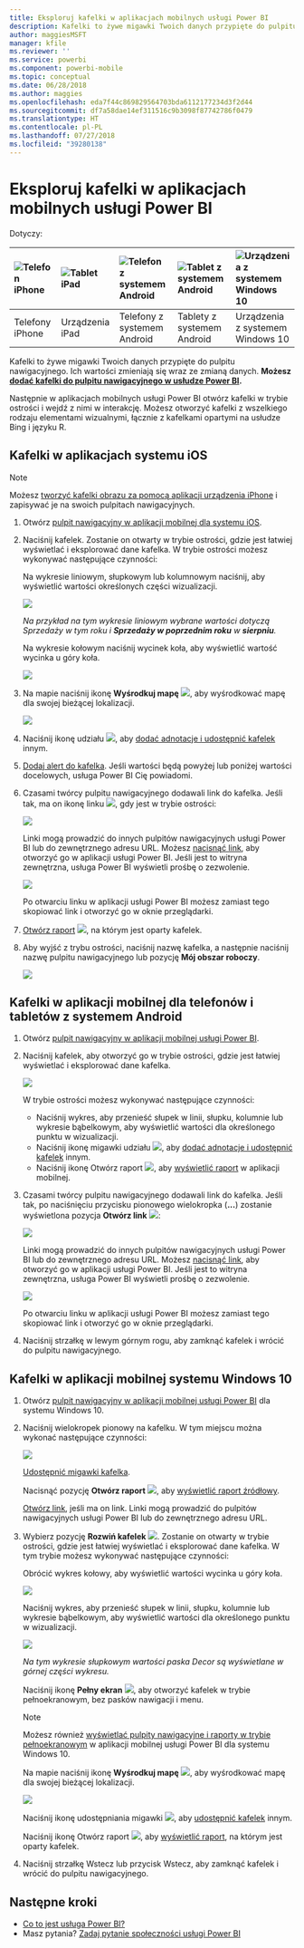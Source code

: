 ```yaml
---
title: Eksploruj kafelki w aplikacjach mobilnych usługi Power BI
description: Kafelki to żywe migawki Twoich danych przypięte do pulpitu nawigacyjnego. Dowiedz się o interakcjach z kafelkami w aplikacjach mobilnych usługi Power BI.
author: maggiesMSFT
manager: kfile
ms.reviewer: ''
ms.service: powerbi
ms.component: powerbi-mobile
ms.topic: conceptual
ms.date: 06/28/2018
ms.author: maggies
ms.openlocfilehash: eda7f44c869829564703bda6112177234d3f2d44
ms.sourcegitcommit: df7a58dae14ef311516c9b3098f87742786f0479
ms.translationtype: HT
ms.contentlocale: pl-PL
ms.lasthandoff: 07/27/2018
ms.locfileid: "39280138"
---
```

# <a name="explore-tiles-in-the-power-bi-mobile-apps"></a>Eksploruj kafelki w aplikacjach mobilnych usługi Power BI
Dotyczy:

| ![Telefon iPhone](media/mobile-tiles-in-the-mobile-apps/iphone-logo-50-px.png) | ![Tablet iPad](media/mobile-tiles-in-the-mobile-apps/ipad-logo-50-px.png) | ![Telefon z systemem Android](media/mobile-tiles-in-the-mobile-apps/android-phone-logo-50-px.png) | ![Tablet z systemem Android](media/mobile-tiles-in-the-mobile-apps/android-tablet-logo-50-px.png) | ![Urządzenia z systemem Windows 10](media/mobile-tiles-in-the-mobile-apps/win-10-logo-50-px.png) |
|:--- |:--- |:--- |:--- |:--- |
| Telefony iPhone |Urządzenia iPad |Telefony z systemem Android |Tablety z systemem Android |Urządzenia z systemem Windows 10 |

Kafelki to żywe migawki Twoich danych przypięte do pulpitu nawigacyjnego. Ich wartości zmieniają się wraz ze zmianą danych. **Możesz [dodać kafelki do pulpitu nawigacyjnego w usłudze Power BI](service-dashboard-tiles.md).** 

Następnie w aplikacjach mobilnych usługi Power BI otwórz kafelki w trybie ostrości i wejdź z nimi w interakcję. Możesz otworzyć kafelki z wszelkiego rodzaju elementami wizualnymi, łącznie z kafelkami opartymi na usłudze Bing i języku R.

## <a name="tiles-in-the-ios-apps"></a>Kafelki w aplikacjach systemu iOS
> [!NOTE]
> Możesz [tworzyć kafelki obrazu za pomocą aplikacji urządzenia iPhone](mobile-iphone-app-get-started.md) i zapisywać je na swoich pulpitach nawigacyjnych.
> 
> 

1. Otwórz [pulpit nawigacyjny w aplikacji mobilnej dla systemu iOS](mobile-apps-view-dashboard.md).
2. Naciśnij kafelek. Zostanie on otwarty w trybie ostrości, gdzie jest łatwiej wyświetlać i eksplorować dane kafelka. W trybie ostrości możesz wykonywać następujące czynności:
   
   Na wykresie liniowym, słupkowym lub kolumnowym naciśnij, aby wyświetlić wartości określonych części wizualizacji.
   
    ![](media/mobile-tiles-in-the-mobile-apps/power-bi-iphone-line-tile-values.png)
   
   <em>Na przykład na tym wykresie liniowym wybrane wartości dotyczą **Sprzedaży w tym roku</em>* i **Sprzedaży w poprzednim roku** w **sierpniu**.*  
   
   Na wykresie kołowym naciśnij wycinek koła, aby wyświetlić wartość wycinka u góry koła.  
   
   ![](media/mobile-tiles-in-the-mobile-apps/power-bi-ipad-tile-pie.png)
3. Na mapie naciśnij ikonę **Wyśrodkuj mapę** ![](media/mobile-tiles-in-the-mobile-apps/power-bi-center-map-icon.png), aby wyśrodkować mapę dla swojej bieżącej lokalizacji.
   
     ![](media/mobile-tiles-in-the-mobile-apps/power-bi-ipad-center-map.png)
4. Naciśnij ikonę udziału ![](media/mobile-tiles-in-the-mobile-apps/power-bi-iphone-share-icon.png), aby [dodać adnotacje i udostępnić kafelek](mobile-annotate-and-share-a-tile-from-the-mobile-apps.md) innym.
5. [Dodaj alert do kafelka](mobile-set-data-alerts-in-the-mobile-apps.md). Jeśli wartości będą powyżej lub poniżej wartości docelowych, usługa Power BI Cię powiadomi.
6. Czasami twórcy pulpitu nawigacyjnego dodawali link do kafelka. Jeśli tak, ma on ikonę linku ![](media/mobile-tiles-in-the-mobile-apps/power-bi-iphone-link-icon.png), gdy jest w trybie ostrości:
   
    ![](media/mobile-tiles-in-the-mobile-apps/power-bi-iphone-tile-link.png)
   
    Linki mogą prowadzić do innych pulpitów nawigacyjnych usługi Power BI lub do zewnętrznego adresu URL. Możesz [nacisnąć link](service-dashboard-edit-tile.md#hyperlink), aby otworzyć go w aplikacji usługi Power BI. Jeśli jest to witryna zewnętrzna, usługa Power BI wyświetli prośbę o zezwolenie.
   
    ![](media/mobile-tiles-in-the-mobile-apps/pbi_andr_openlinkmessage.png)
   
    Po otwarciu linku w aplikacji usługi Power BI możesz zamiast tego skopiować link i otworzyć go w oknie przeglądarki.
7. [Otwórz raport](mobile-reports-in-the-mobile-apps.md) ![](media/mobile-tiles-in-the-mobile-apps/power-bi-ipad-open-report-icon.png), na którym jest oparty kafelek.
8. Aby wyjść z trybu ostrości, naciśnij nazwę kafelka, a następnie naciśnij nazwę pulpitu nawigacyjnego lub pozycję **Mój obszar roboczy**.
   
    ![](media/mobile-tiles-in-the-mobile-apps/power-bi-ipad-tile-breadcrumb.png)

## <a name="tiles-in-the-mobile-app-for-android-phones-and-tablets"></a>Kafelki w aplikacji mobilnej dla telefonów i tabletów z systemem Android
1. Otwórz [pulpit nawigacyjny w aplikacji mobilnej usługi Power BI](mobile-apps-view-dashboard.md).
2. Naciśnij kafelek, aby otworzyć go w trybie ostrości, gdzie jest łatwiej wyświetlać i eksplorować dane kafelka.
   
   ![](media/mobile-tiles-in-the-mobile-apps/power-bi-android-tablet-tile.png)
   
    W trybie ostrości możesz wykonywać następujące czynności:
   
   * Naciśnij wykres, aby przenieść słupek w linii, słupku, kolumnie lub wykresie bąbelkowym, aby wyświetlić wartości dla określonego punktu w wizualizacji.  
   * Naciśnij ikonę migawki udziału ![](media/mobile-tiles-in-the-mobile-apps/pbi_andr_sharesnapicon.png), aby [dodać adnotacje i udostępnić kafelek](mobile-annotate-and-share-a-tile-from-the-mobile-apps.md) innym.
   * Naciśnij ikonę Otwórz raport ![](media/mobile-tiles-in-the-mobile-apps/power-bi-android-tablet-open-report-icon.png), aby [wyświetlić raport](mobile-reports-in-the-mobile-apps.md) w aplikacji mobilnej.
3. Czasami twórcy pulpitu nawigacyjnego dodawali link do kafelka. Jeśli tak, po naciśnięciu przycisku pionowego wielokropka (**...**) zostanie wyświetlona pozycja **Otwórz link** ![](media/mobile-tiles-in-the-mobile-apps/power-bi-iphone-link-icon.png):
   
    ![](media/mobile-tiles-in-the-mobile-apps/power-bi-android-tile-link.png)
   
    Linki mogą prowadzić do innych pulpitów nawigacyjnych usługi Power BI lub do zewnętrznego adresu URL. Możesz [nacisnąć link](service-dashboard-edit-tile.md#hyperlink), aby otworzyć go w aplikacji usługi Power BI. Jeśli jest to witryna zewnętrzna, usługa Power BI wyświetli prośbę o zezwolenie.
   
    ![](media/mobile-tiles-in-the-mobile-apps/pbi_andr_openlinkmessage.png)
   
    Po otwarciu linku w aplikacji usługi Power BI możesz zamiast tego skopiować link i otworzyć go w oknie przeglądarki.
4. Naciśnij strzałkę w lewym górnym rogu, aby zamknąć kafelek i wrócić do pulpitu nawigacyjnego.

## <a name="tiles-in-the-windows-10-mobile-app"></a>Kafelki w aplikacji mobilnej systemu Windows 10
1. Otwórz [pulpit nawigacyjny w aplikacji mobilnej usługi Power BI](mobile-apps-view-dashboard.md) dla systemu Windows 10.
2. Naciśnij wielokropek pionowy na kafelku. W tym miejscu można wykonać następujące czynności: 
   
    ![](media/mobile-tiles-in-the-mobile-apps/pbi_win10tileellpslink.png)
   
    [Udostępnić migawki kafelka](mobile-windows-10-phone-app-get-started.md).
   
    Nacisnąć pozycję **Otwórz raport** ![](media/mobile-tiles-in-the-mobile-apps/power-bi-ipad-open-report-icon.png), aby [wyświetlić raport źródłowy](mobile-reports-in-the-mobile-apps.md).
   
    [Otwórz link](service-dashboard-edit-tile.md#hyperlink), jeśli ma on link. Linki mogą prowadzić do pulpitów nawigacyjnych usługi Power BI lub do zewnętrznego adresu URL.
3. Wybierz pozycję **Rozwiń kafelek** ![](media/mobile-tiles-in-the-mobile-apps/power-bi-windows-10-focus-mode-icon.png). Zostanie on otwarty w trybie ostrości, gdzie jest łatwiej wyświetlać i eksplorować dane kafelka. W tym trybie możesz wykonywać następujące czynności:
   
   Obrócić wykres kołowy, aby wyświetlić wartości wycinka u góry koła.  
   
   ![](media/mobile-tiles-in-the-mobile-apps/power-bi-windows-10-pie-focus-mode.png)
   
   Naciśnij wykres, aby przenieść słupek w linii, słupku, kolumnie lub wykresie bąbelkowym, aby wyświetlić wartości dla określonego punktu w wizualizacji.  
   
   ![](media/mobile-tiles-in-the-mobile-apps/pbi_win10ph_bartile0316.png)
   
   <em>Na tym wykresie słupkowym wartości paska **Decor</em>* są wyświetlane w górnej części wykresu.*
   
   Naciśnij ikonę **Pełny ekran** ![](media/mobile-tiles-in-the-mobile-apps/power-bi-full-screen-icon.png), aby otworzyć kafelek w trybie pełnoekranowym, bez pasków nawigacji i menu.
   
   > [!NOTE]
   > Możesz również [wyświetlać pulpity nawigacyjne i raporty w trybie pełnoekranowym](mobile-windows-10-app-presentation-mode.md) w aplikacji mobilnej usługi Power BI dla systemu Windows 10.
   > 
   > 
   
   Na mapie naciśnij ikonę **Wyśrodkuj mapę** ![](media/mobile-tiles-in-the-mobile-apps/power-bi-center-map-icon.png), aby wyśrodkować mapę dla swojej bieżącej lokalizacji.
   
   ![](media/mobile-tiles-in-the-mobile-apps/power-bi-windows-10-center-map.png)
   
   Naciśnij ikonę udostępniania migawki ![](media/mobile-tiles-in-the-mobile-apps/pbi_win10ph_shareicon.png), aby [udostępnić kafelek](mobile-windows-10-phone-app-get-started.md) innym.   
   
   Naciśnij ikonę Otwórz raport ![](media/mobile-tiles-in-the-mobile-apps/power-bi-ipad-open-report-icon.png), aby [wyświetlić raport](mobile-reports-in-the-mobile-apps.md), na którym jest oparty kafelek. 
4. Naciśnij strzałkę Wstecz lub przycisk Wstecz, aby zamknąć kafelek i wrócić do pulpitu nawigacyjnego.

## <a name="next-steps"></a>Następne kroki
* [Co to jest usługa Power BI?](power-bi-overview.md)
* Masz pytania? [Zadaj pytanie społeczności usługi Power BI](http://community.powerbi.com/)


